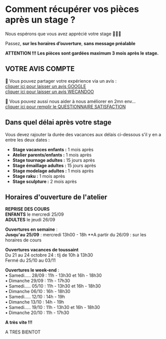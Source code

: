 # Comment récupérer vos pièces après un stage ?

Nous espérons que vous avez apprécié votre stage 🙏🙏🙏   

Passez, **sur les horaires d’ouverture**, **sans message préalable**   

**ATTENTION !!! Les pièces sont gardées maximum 3 mois après le stage.**   



## VOTRE AVIS COMPTE

🙏 Vous pouvez partager votre expérience via un avis :     
[cliquer ici pour laisser un avis GOOGLE](https://g.page/fansdeterre/review?gm)   
[cliquer ici pour laisser un avis WECANDOO](https://wecandoo.fr/atelier/initiation-ceramique-tour-decor-emaillage)  

🙏 Vous pouvez aussi nous aider à nous améliorer en 2mn env...   
[cliquer ici pour remplir le QUESTIONNAIRE SATISFACTION](https://forms.office.com/r/ZMh5YtCtj7)
 
 
## Dans quel délai après votre stage  

Vous devez rajouter la durée des vacances aux délais ci-dessous s'il y en a entre les deux dates :  
- **Stage vacances enfants :** 1 mois après 
- **Atelier parents/enfants :** 1 mois après 
- **Stage tournage adultes :** 15 jours après 
- **Stage émaillage adultes :** 15 jours après 
- **Stage modelage adultes :** 1 mois après 
- **Stage raku :** 1 mois après 
- **Stage sculpture :**  2 mois après  
  

## Horaires d'ouverture de l'atelier    

**REPRISE DES COURS**   
**ENFANTS** le mercredi 25/09   
**ADULTES** le jeudi 26/09    

**Ouvertures en semaine** :  
**Jusqu'au 25/09** : mercredi 13h00 - 18h 
**A partir du 26/09 : sur les horaires de cours

**Ouvertures vacances de toussaint**  
Du 21 au 24 octobre 24 : tlj de 10h à 13h30  
Fermé du 25/10 au 03/11

**Ouvertures le week-end** :    
•	Samedi..... 28/09 : 11h - 13h30 et 16h - 18h30    
•	Dimanche 29/09 : 11h - 17h30   
•	Samedi..... 05/10 : 11h - 13h30 et 16h - 18h30          
•	Dimanche 06/10 : 16h - 18h30   
•	Samedi..... 12/10 : 14h - 19h    
•	Dimanche 13/10 : 14h - 19h   
•	Samedi..... 19/10 : 11h - 13h30 et 16h - 18h30       
•	Dimanche 20/10 : 11h - 17h30     
  
   
**A très vite !!!**

  

 
 
  
A TRES BIENTOT  

